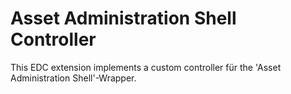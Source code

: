 # Asset Administration Shell Controller

This EDC extension implements a custom controller für the 'Asset Administration Shell'-Wrapper.